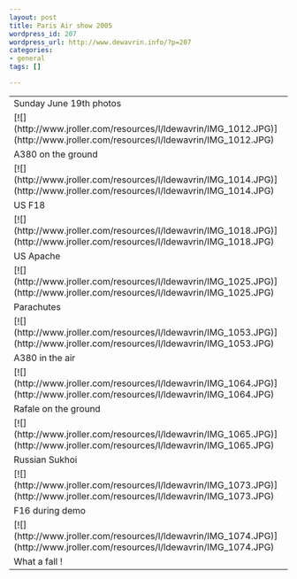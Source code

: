 ```yaml
--- 
layout: post
title: Paris Air show 2005
wordpress_id: 207
wordpress_url: http://www.dewavrin.info/?p=207
categories: 
- general
tags: []

---
```

<table><tr><td>Sunday June 19th photos</td></tr><tr><td>[![](http://www.jroller.com/resources/l/ldewavrin/IMG_1012.JPG)](http://www.jroller.com/resources/l/ldewavrin/IMG_1012.JPG)</td></tr><tr><td>A380 on the ground</td></tr><tr><td>[![](http://www.jroller.com/resources/l/ldewavrin/IMG_1014.JPG)](http://www.jroller.com/resources/l/ldewavrin/IMG_1014.JPG)</td></tr><tr><td>US F18</td></tr><tr><td>[![](http://www.jroller.com/resources/l/ldewavrin/IMG_1018.JPG)](http://www.jroller.com/resources/l/ldewavrin/IMG_1018.JPG)</td></tr><tr><td>US Apache</td></tr><tr><td>[![](http://www.jroller.com/resources/l/ldewavrin/IMG_1025.JPG)](http://www.jroller.com/resources/l/ldewavrin/IMG_1025.JPG)</td></tr><tr><td>Parachutes</td></tr><tr><td>[![](http://www.jroller.com/resources/l/ldewavrin/IMG_1053.JPG)](http://www.jroller.com/resources/l/ldewavrin/IMG_1053.JPG)</td></tr><tr><td>A380 in the air</td></tr><tr><td>[![](http://www.jroller.com/resources/l/ldewavrin/IMG_1064.JPG)](http://www.jroller.com/resources/l/ldewavrin/IMG_1064.JPG)</td></tr><tr><td>Rafale on the ground</td></tr><tr><td>[![](http://www.jroller.com/resources/l/ldewavrin/IMG_1065.JPG)](http://www.jroller.com/resources/l/ldewavrin/IMG_1065.JPG)</td></tr><tr><td>Russian Sukhoi</td></tr><tr><td>[![](http://www.jroller.com/resources/l/ldewavrin/IMG_1073.JPG)](http://www.jroller.com/resources/l/ldewavrin/IMG_1073.JPG)</td></tr><tr><td>F16 during demo</td></tr><tr><td>[![](http://www.jroller.com/resources/l/ldewavrin/IMG_1074.JPG)](http://www.jroller.com/resources/l/ldewavrin/IMG_1074.JPG)</td></tr><tr><td>What a fall !</td></tr></table>

